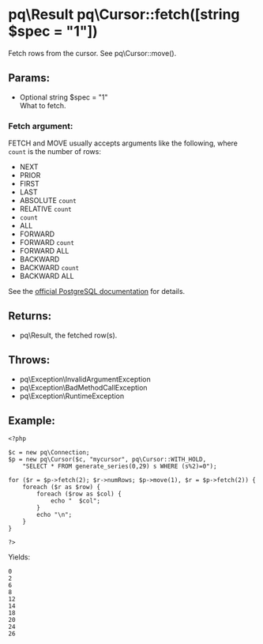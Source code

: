 # pq\Result pq\Cursor::fetch([string $spec = "1"])

Fetch rows from the cursor.
See pq\Cursor::move().

## Params:

* Optional string $spec = "1"  
  What to fetch.

### Fetch argument:

FETCH and MOVE usually accepts arguments like the following, where `count` is the number of rows:

* NEXT
* PRIOR
* FIRST
* LAST
* ABSOLUTE `count`
* RELATIVE `count`
* `count`
* ALL
* FORWARD
* FORWARD `count`
* FORWARD ALL
* BACKWARD
* BACKWARD `count`
* BACKWARD ALL

See the [official PostgreSQL documentation](http://www.postgresql.org/docs/current/static/sql-fetch.html) for details.

## Returns:

* pq\Result, the fetched row(s).

## Throws:

* pq\Exception\InvalidArgumentException
* pq\Exception\BadMethodCallException
* pq\Exception\RuntimeException

## Example:

	<?php
	
	$c = new pq\Connection;
	$p = new pq\Cursor($c, "mycursor", pq\Cursor::WITH_HOLD,
		"SELECT * FROM generate_series(0,29) s WHERE (s%2)=0");
	
	for ($r = $p->fetch(2); $r->numRows; $p->move(1), $r = $p->fetch(2)) {
		foreach ($r as $row) {
			foreach ($row as $col) {
				echo "	$col";
			}
			echo "\n";
		}
	}
	
	?>

Yields:

	0
	2
	6
	8
	12
	14
	18
	20
	24
	26
